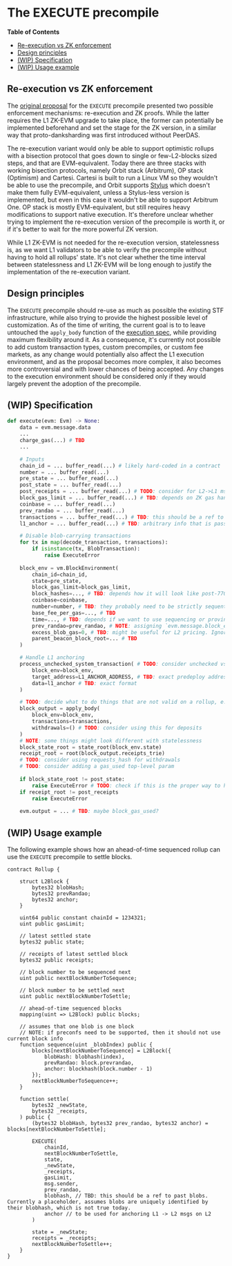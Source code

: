 # The EXECUTE precompile

<!-- START doctoc generated TOC please keep comment here to allow auto update -->
<!-- DON'T EDIT THIS SECTION, INSTEAD RE-RUN doctoc TO UPDATE -->
**Table of Contents**

- [Re-execution vs ZK enforcement](#re-execution-vs-zk-enforcement)
- [Design principles](#design-principles)
- [(WIP) Specification](#wip-specification)
- [(WIP) Usage example](#wip-usage-example)

<!-- END doctoc generated TOC please keep comment here to allow auto update -->
## Re-execution vs ZK enforcement

The [original proposal](https://ethresear.ch/t/native-rollups-superpowers-from-l1-execution/21517) for the `EXECUTE` precompile presented two possible enforcement mechanisms: re-execution and ZK proofs. While the latter requires the L1 ZK-EVM upgrade to take place, the former can potentially be implemented beforehand and set the stage for the ZK version, in a similar way that proto-danksharding was first introduced without PeerDAS.

The re-execution variant would only be able to support optimistic rollups with a bisection protocol that goes down to single or few-L2-blocks sized steps, and that are EVM-equivalent. Today there are three stacks with working bisection protocols, namely Orbit stack (Arbitrum), OP stack (Optimism) and Cartesi. Cartesi is built to run a Linux VM so they wouldn't be able to use the precompile, and Orbit supports [Stylus](https://arbitrum.io/stylus) which doesn't make them fully EVM-equivalent, unless a Stylus-less version is implemented, but even in this case it wouldn't be able to support Arbitrum One. OP stack is mostly EVM-equivalent, but still requires heavy modifications to support native execution. It's therefore unclear whether trying to implement the re-execution version of the precompile is worth it, or if it's better to wait for the more powerful ZK version.

While L1 ZK-EVM is not needed for the re-execution version, statelessness is, as we want L1 validators to be able to verify the precompile without having to hold all rollups' state. It's not clear whether the time interval between statelessness and L1 ZK-EVM will be long enough to justify the implementation of the re-execution variant.

## Design principles

The `EXECUTE` precompile should re-use as much as possible the existing STF infrastructure, while also trying to provide the highest possible level of customization. As of the time of writing, the current goal is to to leave untouched the `apply_body` function of the [execution spec](https://ethereum.github.io/execution-specs/src/ethereum/osaka/fork.py.html#ethereum.osaka.fork.apply_body:0), while providing maximum flexibility around it. As a consequence, it's currently not possible to add custom transaction types, custom precompiles, or custom fee markets, as any change would potentially also affect the L1 execution environment, and as the proposal becomes more complex, it also becomes more controversial and with lower chances of being accepted. Any changes to the execution environment should be considered only if they would largely prevent the adoption of the precompile.

## (WIP) Specification

```python
def execute(evm: Evm) -> None:
	data = evm.message.data
	...
	charge_gas(...) # TBD
	...

    # Inputs
	chain_id = ... buffer_read(...) # likely hard-coded in a contract
	number = ... buffer_read(...)
	pre_state = ... buffer_read(...)
	post_state = ... buffer_read(...)
	post_receipts = ... buffer_read(...) # TODO: consider for L2->L1 msgs
	block_gas_limit = ... buffer_read(...) # TBD: depends on ZK gas handling
	coinbase = ... buffer_read(...)
    prev_randao = ... buffer_read(...)
	transactions = ... buffer_read(...) # TBD: this should be a ref to blobs
    l1_anchor = ... buffer_read(...) # TBD: arbitrary info that is passed from L1 to L2 storage

    # Disable blob-carrying transactions
    for tx in map(decode_transaction, transactions):
        if isinstance(tx, BlobTransaction):
            raise ExecuteError
	
	block_env = vm.BlockEnvironment(
		chain_id=chain_id,
		state=pre_state,
		block_gas_limit=block_gas_limit,
		block_hashes=..., # TBD: depends how it will look like post-7709
		coinbase=coinbase,
		number=number, # TBD: they probably need to be strictly sequential
		base_fee_per_gas=..., # TBD
		time=..., # TBD: depends if we want to use sequencing or proving time 
		prev_randao=prev_randao, # NOTE: assigning `evm.message.block_env.prev_randao` prevents ahead-of-time sequencing
		excess_blob_gas=0, # TBD: might be useful for L2 pricing. Ignored for now
		parent_beacon_block_root=... # TBD
    )

    # Handle L1 anchoring
    process_unchecked_system_transaction( # TODO: consider unchecked vs checked and gas accounting if the predeploy is custom
        block_env=block_env,
        target_address=L1_ANCHOR_ADDRESS, # TBD: exact predeploy address + implementation. Also: does it even need to be a fixed address?
        data=l1_anchor # TBD: exact format
    )

	# TODO: decide what to do things that are not valid on a rollup, e.g. blobs
	block_output = apply_body(
		block_env=block_env,
		transactions=transactions,
		withdrawals=() # TODO: consider using this for deposits
	)
	# NOTE: some things might look different with statelessness
	block_state_root = state_root(block_env.state)
	receipt_root = root(block_output.receipts_trie)
	# TODO: consider using requests_hash for withdrawals
	# TODO: consider adding a gas_used top-level param
	
	if block_state_root != post_state:
		raise ExecuteError # TODO: check if this is the proper way to handle errs
	if receipt_root != post_receipts
		raise ExecuteError
	
	evm.output = ... # TBD: maybe block_gas_used?

```

## (WIP) Usage example

The following example shows how an ahead-of-time sequenced rollup can use the `EXECUTE` precompile to settle blocks.

```solidity
contract Rollup {

    struct L2Block {
        bytes32 blobHash;
        bytes32 prevRandao;
        bytes32 anchor;
    }

	uint64 public constant chainId = 1234321;
	uint public gasLimit;
	
	// latest settled state
	bytes32 public state;
	
	// receipts of latest settled block
	bytes32 public receipts;
	
	// block number to be sequenced next
	uint public nextBlockNumberToSequence;

    // block number to be settled next
    uint public nextBlockNumberToSettle;
	
	// ahead-of-time sequenced blocks
	mapping(uint => L2Block) public blocks;
	
    // assumes that one blob is one block
    // NOTE: if preconfs need to be supported, then it should not use current block info
	function sequence(uint _blobIndex) public {
		blocks[nextBlockNumberToSequence] = L2Block({
            blobHash: blobhash(index),
            prevRandao: block.prevrandao,
            anchor: blockhash(block.number - 1)
        });
        nextBlockNumberToSequence++;
	}
	
	function settle(
		bytes32 _newState,
		bytes32 _receipts,
	) public {
        (bytes32 blobHash, bytes32 prev_randao, bytes32 anchor) = blocks[nextBlockNumberToSettle];

		EXECUTE(
			chainId,
			nextBlockNumberToSettle,
			state,
			_newState,
			_receipts,
			gasLimit,
			msg.sender,
            prev_randao, 
			blobhash, // TBD: this should be a ref to past blobs. Currently a placeholder, assumes blobs are uniquely identified by their blobhash, which is not true today.
            anchor // to be used for anchoring L1 -> L2 msgs on L2
		)

		state = _newState;
		receipts = _receipts;
        nextBlockNumberToSettle++;
	}
}

```
